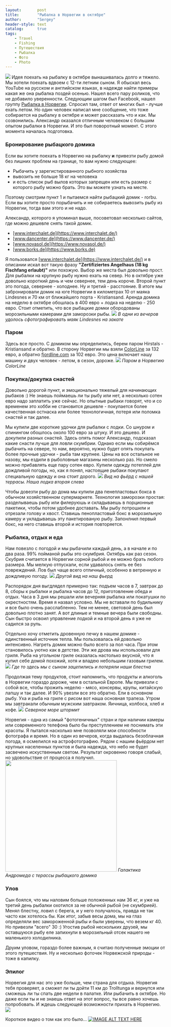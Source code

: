 ```yaml
---
layout:       post
title:        "Рыбалка в Норвегии в октябре"
author:       "Sergey"
header-style: text
catalog:      true
tags:
    - Travel
    - Fishing
    - Путешествия
    - Рыбалка
    - Фото
    - Photo
---
```

![]({{site.baseurl}}/img/1_norway_fishing/norway_road.jpeg)
Идея поехать на рыбалку в октябре вынашивалась долго и тяжело. Мы хотели поехать вдвоем с 12-ти летним сыном. Я обыскал весь YouTube на русском и английском языках, в надежде найти примеры какая же она рыбалка поздей осенью. Нашел всего пару роликов, что не добавило уверенности. Следующим шагом был Facebook, нашел группу [Рыбалка в Норвегии](https://www.facebook.com/groups/fishingnorway). Спросил там, ответ от многих был - лучше ехать летом. Но один человек написал мне сообщение, что тоже собирается на рыбалку в октябре и может рассказать что и как. Мы созвонились. Александр оказался отличным человеком с большим опытом рыбалки в Норвегии. И это был поворотный момент. С этого момента началась подготовка. 
### Бронирование рыбацкого домика
Если вы хотите поехать в Норвегию на рыбалку **и** привезти рыбу домой без лишних проблем на границе, то вам нужно следующее:
* Рыбачить у зарегистированного рыбного хозяйства
* вывозить не больше 18 кг на человека 
* и есть список рыб вылов которых запрещен или есть размер с которого рыбу можно брать. Это вы можете узнать на месте.

Поэтому смотрим пункт 1 и пытаемся найти рыбацкий домик - rorbu. Если вы хотите просто порыбачить и не собираетесь вывозить рыбу из Норвегии, тогда вам этого и не надо.  

Александр, которого я упоминал выше, посоветовал несколько сайтов, где можно дешевле снять такой домик. 
* [www.interchalet.de](https://www.interchalet.de/)
* [www.dancenter.de](https://www.dancenter.de/)
* [www.novasol.de](https://www.novasol.de/)
* [www.borks.de](https://www.borks.de)

Я пользовался [www.interchalet.de](https://www.interchalet.de/) и в описании искал вот такую фразу **"Zertifiziertes Angelhaus (18 kg Fischfang erlaubt)"** или похожую. Выбор же места был довольно прост. Для рыбалки на крупную рыбу нужно ехать на север. Но в октябре уже довольно короткий день и чем севернее, тем день короче. Второй пункт это погода, севернее - холоднее. Ну и третий - расстояние. В итоге мы забронировали домик на юге Норвегии в километрах 10 от маяка Lindesnes и 70 км от ближайшего порта - Kristiansand. Аренда домика на неделю в октябре обошлась в 400 евро + лодка на неделю - 250 евро. Стоит отметить, что все рыбацкие домки обородованы морозильными камерами для заморозки рыбы. 
![]({{site.baseurl}}/img/1_norway_fishing/lighthouse.jpeg)
*В одни из вечеров удолось сфотографировать маяк Lindesnes на закате*
### Паром
Здесь все просто. С домиком мы определились, берем паром Hirstals - Kristiansand и обратно.  В сторону Норвегии мы взяли [ColorLine](https://www.colorline.de) за 132 евро, а обратно [fjordline.com](https://www.fjordline.com/en) за 102 евро. Это цена включает нашу машину и двух человек - летом, в сезон, дороже.
![]({{site.baseurl}}/img/1_norway_fishing/parom.jpeg)
*Паром в Норвегию ColorLine*

### Покупка/докупка снастей
Довольно дорогой пункт, и эмоционально тяжелый для начинающих рыбаков :) Не знаешь поймаешь ли ты рыбу или нет, а несколько сотен евро надо заплатить уже сейчас.
Но опытные рыбаки говорят, что и со временем это хобби не становится дешевле - покупается более качественная остнаска или более технологичная, потеря или поломка снастей и так далее. 

Мы купили две короткие удочки для рыбалки с лодки.  Со шнуром и спинингом обошлось около 100 евро за штуку. И это дешево. И докупили разных снастей. Здесь опять помог Александр, подсказал какие снасти лучше для ловли скумбрии. Однако если мы собирёмся рыбачить на севере, то нам, вероятно, нужно будет опять покупать более прочные удочки - рыба там крупнее. Цены на все остальное не назову, мы ездили в рыболовные магазины несколько раз. Но смело можно прибавлять еще пару сотен евро. Купили одежду потеплей для дождливой погоды, но, как я понял, настоящие рыбаки покупают специальную одежду и она стоит дорого. 
![]({{site.baseurl}}/img/1_norway_fishing/terrasse_view.jpeg)
*Вид на фьёрд с нашей террасы. Наша лодка вторая слева*

Чтобы довезти рыбу до дома мы купили два пенепластовых бокса в обычном хозяйственном супермаркете. Технология заморозки простая: разделываешь рыбу или филеруюшь и складываешь в порционные пакетики, чтобы потом удобнее доставать. Мы рыбу потрошили и отрезали голову и хвост. Ставишь пенопластовый бокс в морозильную камеру и укладываешь эту пакетированую рыбу. Запонлнил первый бокс, на него ставишь второй и история повторяется. 

### Рыбалка, отдых и еда
Нам повезло с погодой и мы рыбачили каждый день, а в начале и по два раза. 99% пойманой рыбы это скумбрия. Октябрь как раз сезон. Скубрия считается в Норвегии сорной рыбой и ее можно брать любого размера. Мы мелкую отпускали, если удавалось снять ее без повреждений. Лов был чаще всего отличный, особенно в ветренную и дождливую погоду.
![]({{site.baseurl}}/img/1_norway_fishing/our_fjord1.jpeg)
*Другой вид на наш фьерд*

Распорядок дня выгдлядел примерно так: подъем часов в 7, завтрак до 8, сборы к рыбалки и рыбалка часов до 12, приготовление обеда и отдых. Часа в 3 дня мы решали или вечерняя рыбалка или покатушки по окрестностям. Время я назвал условно. Мы не вставали по будильнику и все было очень расслабленно. Тем не менее, световой день был довольно плотно занят. А вот длиные и темные вечера были свободны. 
Сын быстро освоил управление лодкой и на второй день я уже не садился за руль. 

Отдельно хочу отметить дровенную печку в нашем домике - единственный источник тепла. Мы пользовалась ей довольно интенсивно. Нагреть домик можно было всего за пол часа. При этом становилось уютно как в детстве. Эти же дрова мы использовали для гриля. Рыба на угольном гриле оказалась настолько вкусной, что я купил себе домой похожий, хотя и владею небольшим газовым грилем. 
![]({{site.baseurl}}/img/1_norway_fishing/our_fjord2.jpeg)
*Где то здесь мы с сыном зацепились и потеряли наши блестна*

Продолжая тему продуктов, стоит напомнить, что продукты и алкоголь в Норвегии гораздо дороже, чем в остальной Европе. Мы привезли с собой все, чтобы прожить неделю - мясо, консервы, крупы, китайскую лапшу и так далее. И 90% увезли все это обратно. Ели в основном рыбу. Уха и рыба на гриле с рисом вот наша основная трапеза. Утром мы завтракали обычным мужским завтраком. Яичница, колбоса, хлеб и кофе. 
![]({{site.baseurl}}/img/1_norway_fishing/storm.jpeg)
*Северное море штормит*

Норвегия - одна из самый "фотогеничных" стран и при наличии камеры или современного телефона было бы преступлением не поснимать эти красоты. Я пытался насколько мне позволяли мои способности фотографа и время. Но в один из вечеров, когда выдалась безоблачная погода, я осмелился на астрофотографию. Рядом с нашим фьёрдом нет крупных населенных пунктов и была надежда, что небо не будет засвечено искуственным светом. Результат окровенно говоря слабый, но удовольствие от процесса я получил.  
<img src="{{site.baseurl}}/img/1_norway_fishing/astro.jpeg" width="350" height="350">
*Галактика Андромеда с терассы рыбацкого домика*
### Улов
Сын боялся, что мы наловим больше положенных нам 36 кг, и уже на третий день рыбалки охотился за не обычной рыбой (не скумбрией). Менял блестну, ловил с берега, и у него получалось, правда не так часто как хотелось бы. Как итог, забыв весы дома, мы на глаз определяли вес замороженной рыбы и были уверены, что везем кг 40. Но привезли "всего" 30 :) Угостив рыбой нескольких друзей, мы оставшуюся рыбу еле запихнули в морозильный отсек нашего не маленького холодилника. 

Друим уловом, гораздо более важным, я считаю полученные эмоции от этого путешествия. Ну и несколько фоточек Норвежской природы - тоже в капилку.

### Эпилог
Норвегия для нас это уже больше, чем страна для отдыха. Норвегия тебя проверяет, а сможет ли ты дойти 11 км до Trolltunga и вернутся или сможешь ли ты спать две недели в палатке. Или рыбачить в октябре. Но даже если ты и не знаешь ответ на этот вопрос, ты все равно хочешь попробовать. И ждешь следующей возможности прихать в Норвегию.
![]({{site.baseurl}}/img/1_norway_fishing/wait.jpeg)



Короткое видео о том как это было...
[![IMAGE ALT TEXT HERE](https://img.youtube.com/vi/QGdK9FcY_t4/0.jpg)](https://www.youtube.com/watch?v=QGdK9FcY_t4)



